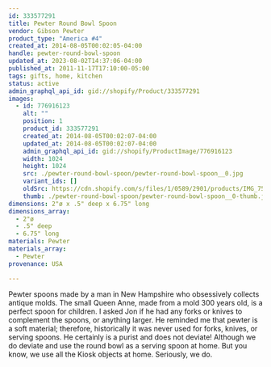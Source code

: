 ```yaml
---
id: 333577291
title: Pewter Round Bowl Spoon
vendor: Gibson Pewter
product_type: "America #4"
created_at: 2014-08-05T00:02:05-04:00
handle: pewter-round-bowl-spoon
updated_at: 2023-08-02T14:37:06-04:00
published_at: 2011-11-17T17:10:00-05:00
tags: gifts, home, kitchen
status: active
admin_graphql_api_id: gid://shopify/Product/333577291
images:
  - id: 776916123
    alt: ""
    position: 1
    product_id: 333577291
    created_at: 2014-08-05T00:02:07-04:00
    updated_at: 2014-08-05T00:02:07-04:00
    admin_graphql_api_id: gid://shopify/ProductImage/776916123
    width: 1024
    height: 1024
    src: ./pewter-round-bowl-spoon/pewter-round-bowl-spoon__0.jpg
    variant_ids: []
    oldSrc: https://cdn.shopify.com/s/files/1/0589/2901/products/IMG_7558.jpeg?v=1407211327
    thumb: ./pewter-round-bowl-spoon/pewter-round-bowl-spoon__0-thumb.jpg
dimensions: 2"ø x .5" deep x 6.75" long
dimensions_array:
  - 2"ø
  - .5" deep
  - 6.75" long
materials: Pewter
materials_array:
  - Pewter
provenance: USA

---
```


Pewter spoons made by a man in New Hampshire who obsessively collects antique molds. The small Queen Anne, made from a mold 300 years old, is a perfect spoon for children. I asked Jon if he had any forks or knives to complement the spoons, or anything larger. He reminded me that pewter is a soft material; therefore, historically it was never used for forks, knives, or serving spoons. He certainly is a purist and does not deviate! Although we do deviate and use the round bowl as a serving spoon at home. But you know, we use all the Kiosk objects at home. Seriously, we do.